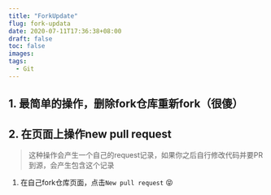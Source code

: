 ```yaml
---
title: "ForkUpdate"
flug: fork-updata
date: 2020-07-11T17:36:38+08:00
draft: false
toc: false
images:
tags:
  - Git
---
```



## 1. 最简单的操作，删除fork仓库重新fork（很傻）

## 2. 在页面上操作new pull request

> 这种操作会产生一个自己的request记录，如果你之后自行修改代码并要PR到源，会产生包含这个记录

1. 在自己fork仓库页面，点击`New pull request`
:stuck_out_tongue_closed_eyes:
